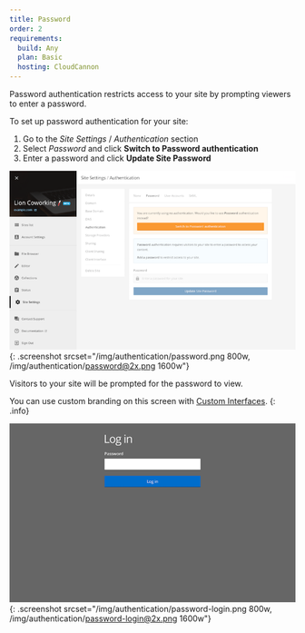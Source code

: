 ```yaml
---
title: Password
order: 2
requirements:
  build: Any
  plan: Basic
  hosting: CloudCannon
---
```


Password authentication restricts access to your site by prompting viewers to enter a password.

To set up password authentication for your site:

1. Go to the *Site Settings* / *Authentication* section
2. Select *Password* and click **Switch to Password authentication**
3. Enter a password and click **Update Site Password**

![Password authentication](/img/authentication/password.png){: .screenshot srcset="/img/authentication/password.png 800w, /img/authentication/password@2x.png 1600w"}

Visitors to your site will be prompted for the password to view.

You can use custom branding on this screen with [Custom Interfaces](/authentication/custom-interfaces).
{: .info}

![Password login](/img/authentication/password-login.png){: .screenshot srcset="/img/authentication/password-login.png 800w, /img/authentication/password-login@2x.png 1600w"}

